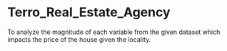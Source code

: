 # Terro_Real_Estate_Agency
To analyze the magnitude of each variable from the given dataset which impacts the price of the house given the locality.

